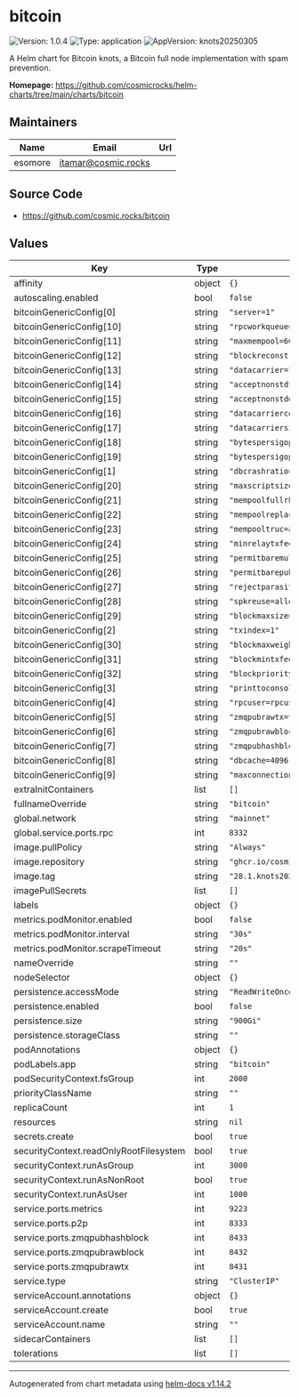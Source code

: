 # bitcoin

![Version: 1.0.4](https://img.shields.io/badge/Version-1.0.4-informational?style=flat-square) ![Type: application](https://img.shields.io/badge/Type-application-informational?style=flat-square) ![AppVersion: knots20250305](https://img.shields.io/badge/AppVersion-knots20250305-informational?style=flat-square)

A Helm chart for Bitcoin knots, a Bitcoin full node implementation with spam prevention.

**Homepage:** <https://github.com/cosmicrocks/helm-charts/tree/main/charts/bitcoin>

## Maintainers

| Name | Email | Url |
| ---- | ------ | --- |
| esomore | <itamar@cosmic.rocks> |  |

## Source Code

* <https://github.com/cosmic.rocks/bitcoin>

## Values

| Key | Type | Default | Description |
|-----|------|---------|-------------|
| affinity | object | `{}` |  |
| autoscaling.enabled | bool | `false` |  |
| bitcoinGenericConfig[0] | string | `"server=1"` |  |
| bitcoinGenericConfig[10] | string | `"rpcworkqueue=1000"` |  |
| bitcoinGenericConfig[11] | string | `"maxmempool=600"` |  |
| bitcoinGenericConfig[12] | string | `"blockreconstructionextratxn=10000"` |  |
| bitcoinGenericConfig[13] | string | `"datacarrier=1"` |  |
| bitcoinGenericConfig[14] | string | `"acceptnonstdtxn=0"` |  |
| bitcoinGenericConfig[15] | string | `"acceptnonstddatacarrier=0"` |  |
| bitcoinGenericConfig[16] | string | `"datacarriercost=1"` |  |
| bitcoinGenericConfig[17] | string | `"datacarriersize=42"` |  |
| bitcoinGenericConfig[18] | string | `"bytespersigop=20"` |  |
| bitcoinGenericConfig[19] | string | `"bytespersigopstrict=20"` |  |
| bitcoinGenericConfig[1] | string | `"dbcrashratio=0.0001"` |  |
| bitcoinGenericConfig[20] | string | `"maxscriptsize=1650"` |  |
| bitcoinGenericConfig[21] | string | `"mempoolfullrbf=1"` |  |
| bitcoinGenericConfig[22] | string | `"mempoolreplacement=fee,-optin"` |  |
| bitcoinGenericConfig[23] | string | `"mempooltruc=accept"` |  |
| bitcoinGenericConfig[24] | string | `"minrelaytxfee=0.00001"` |  |
| bitcoinGenericConfig[25] | string | `"permitbaremultisig=0"` |  |
| bitcoinGenericConfig[26] | string | `"permitbarepubkey=0"` |  |
| bitcoinGenericConfig[27] | string | `"rejectparasites=1"` |  |
| bitcoinGenericConfig[28] | string | `"spkreuse=allow"` |  |
| bitcoinGenericConfig[29] | string | `"blockmaxsize=3985000"` |  |
| bitcoinGenericConfig[2] | string | `"txindex=1"` |  |
| bitcoinGenericConfig[30] | string | `"blockmaxweight=3985000"` |  |
| bitcoinGenericConfig[31] | string | `"blockmintxfee=0.00001"` |  |
| bitcoinGenericConfig[32] | string | `"blockprioritysize=0"` |  |
| bitcoinGenericConfig[3] | string | `"printtoconsole=1"` |  |
| bitcoinGenericConfig[4] | string | `"rpcuser=rpcuser"` |  |
| bitcoinGenericConfig[5] | string | `"zmqpubrawtx=tcp://0.0.0.0:8431"` |  |
| bitcoinGenericConfig[6] | string | `"zmqpubrawblock=tcp://0.0.0.0:8432"` |  |
| bitcoinGenericConfig[7] | string | `"zmqpubhashblock=tcp://0.0.0.0:8433"` |  |
| bitcoinGenericConfig[8] | string | `"dbcache=4096"` |  |
| bitcoinGenericConfig[9] | string | `"maxconnections=80"` |  |
| extraInitContainers | list | `[]` |  |
| fullnameOverride | string | `"bitcoin"` |  |
| global.network | string | `"mainnet"` |  |
| global.service.ports.rpc | int | `8332` |  |
| image.pullPolicy | string | `"Always"` |  |
| image.repository | string | `"ghcr.io/cosmicrocks/knots"` |  |
| image.tag | string | `"28.1.knots20250305"` |  |
| imagePullSecrets | list | `[]` |  |
| labels | object | `{}` |  |
| metrics.podMonitor.enabled | bool | `false` |  |
| metrics.podMonitor.interval | string | `"30s"` |  |
| metrics.podMonitor.scrapeTimeout | string | `"20s"` |  |
| nameOverride | string | `""` |  |
| nodeSelector | object | `{}` |  |
| persistence.accessMode | string | `"ReadWriteOnce"` |  |
| persistence.enabled | bool | `false` |  |
| persistence.size | string | `"900Gi"` |  |
| persistence.storageClass | string | `""` |  |
| podAnnotations | object | `{}` |  |
| podLabels.app | string | `"bitcoin"` |  |
| podSecurityContext.fsGroup | int | `2000` |  |
| priorityClassName | string | `""` |  |
| replicaCount | int | `1` |  |
| resources | string | `nil` |  |
| secrets.create | bool | `true` |  |
| securityContext.readOnlyRootFilesystem | bool | `true` |  |
| securityContext.runAsGroup | int | `3000` |  |
| securityContext.runAsNonRoot | bool | `true` |  |
| securityContext.runAsUser | int | `1000` |  |
| service.ports.metrics | int | `9223` |  |
| service.ports.p2p | int | `8333` |  |
| service.ports.zmqpubhashblock | int | `8433` |  |
| service.ports.zmqpubrawblock | int | `8432` |  |
| service.ports.zmqpubrawtx | int | `8431` |  |
| service.type | string | `"ClusterIP"` |  |
| serviceAccount.annotations | object | `{}` |  |
| serviceAccount.create | bool | `true` |  |
| serviceAccount.name | string | `""` |  |
| sidecarContainers | list | `[]` |  |
| tolerations | list | `[]` |  |

----------------------------------------------
Autogenerated from chart metadata using [helm-docs v1.14.2](https://github.com/norwoodj/helm-docs/releases/v1.14.2)
